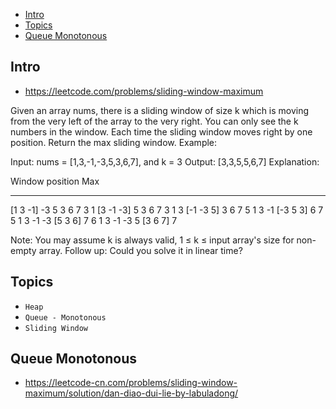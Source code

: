 - [Intro](#intro)
- [Topics](#topics)
- [Queue Monotonous](#queue-monotonous)

## Intro

- https://leetcode.com/problems/sliding-window-maximum

Given an array nums, there is a sliding window of size k which is moving from the very left of the array to the very right. You can only see the k numbers in the window. Each time the sliding window moves right by one position. Return the max sliding window.
Example:

Input: nums = [1,3,-1,-3,5,3,6,7], and k = 3
Output: [3,3,5,5,6,7] 
Explanation: 

Window position                Max
---------------               -----
[1  3  -1] -3  5  3  6  7       3
 1 [3  -1  -3] 5  3  6  7       3
 1  3 [-1  -3  5] 3  6  7       5
 1  3  -1 [-3  5  3] 6  7       5
 1  3  -1  -3 [5  3  6] 7       6
 1  3  -1  -3  5 [3  6  7]      7

Note: 
You may assume k is always valid, 1 ≤ k ≤ input array's size for non-empty array.
Follow up:
Could you solve it in linear time?

## Topics

- `Heap`
- `Queue - Monotonous`
- `Sliding Window`


## Queue Monotonous

- https://leetcode-cn.com/problems/sliding-window-maximum/solution/dan-diao-dui-lie-by-labuladong/